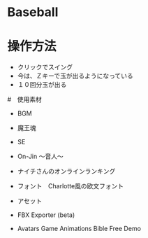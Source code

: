 # Baseball

# 操作方法
 - クリックでスイング
 - 今は、Ｚキーで玉が出るようになっている
 - １０回分玉が出る
 
#　使用素材
 - BGM
 - 魔王魂
 - SE
 - On-Jin ～音人～
 
 - ナイチさんのオンラインランキング
 - フォント　Charlotte風の欧文フォント
 
 
 - アセット
  - FBX Exporter (beta)
  - Avatars Game Animations Bible Free Demo
